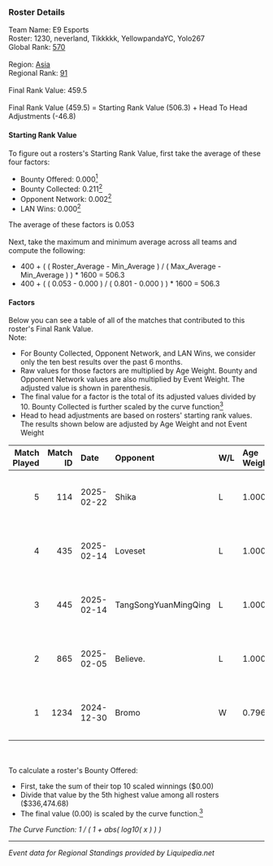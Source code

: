### Roster Details<br />
Team Name: E9 Esports<br />
Roster: 1230, neverland, Tikkkkk, YellowpandaYC, Yolo267<br />
Global Rank: [570](../standings_global.md)<br />
<br />
Region: [Asia]( ../standings_asia.md)<br />
Regional Rank: [91]( ../standings_asia.md)<br />
<br />
Final Rank Value:  459.5<br />
<br />
Final Rank Value (459.5) = Starting Rank Value (506.3) + Head To Head Adjustments (-46.8)<br />

#### Starting Rank Value<br />
To figure out a rosters's Starting Rank Value, first take the average of these four factors:<br />
- Bounty Offered: 0.000[<sup>1</sup>](#table2)
- Bounty Collected: 0.211[<sup>2</sup>](#table1)
- Opponent Network: 0.002[<sup>2</sup>](#table1)
- LAN Wins: 0.000[<sup>2</sup>](#table1)

The average of these factors is 0.053<br />
<br />
Next, take the maximum and minimum average across all teams and compute the following:<br />
- 400 + ( ( Roster_Average - Min_Average ) / ( Max_Average - Min_Average ) ) * 1600 = 506.3
- 400 + ( ( 0.053 - 0.000 ) / ( 0.801 - 0.000 ) ) * 1600 = 506.3


#### Factors<br />
Below you can see a table of all of the matches that contributed to this roster's Final Rank Value.<br />
Note:<br />

- For Bounty Collected, Opponent Network, and LAN Wins, we consider only the ten best results over the past 6 months.
- Raw values for those factors are multiplied by Age Weight. Bounty and Opponent Network values are also multiplied by Event Weight. The adjusted value is shown in parenthesis.
- The final value for a factor is the total of its adjusted values divided by 10. Bounty Collected is further scaled by the curve function[<sup>3</sup>](#curveFunction)
- Head to head adjustments are based on rosters' starting rank values. The results shown below are adjusted by Age Weight and not Event Weight
<span id="table1"></span><br />


| Match Played | Match ID | Date       | Opponent             | W/L | Age Weight | Event Weight | Bounty Collected | Opponent Network | LAN Wins  | H2H Adj. | Roster                                           |
| -: | -: | :- | :- | :- | :- | :- | :- | :- | :- | -: | :- |
|            5 |      114 | 2025-02-22 | Shika                | L   | 1.000      | -            | -                | -                | -         |   -10.59 | 1230, neverland, Tikkkkk, YellowpandaYC, Yolo267 |
|            4 |      435 | 2025-02-14 | Loveset              | L   | 1.000      | -            | -                | -                | -         |   -19.02 | 1230, Neverland, Tikkkkk, YellowPandaYC, Yolo267 |
|            3 |      445 | 2025-02-14 | TangSongYuanMingQing | L   | 1.000      | -            | -                | -                | -         |   -19.60 | 1230, Neverland, Tikkkkk, YellowPandaYC, Yolo267 |
|            2 |      865 | 2025-02-05 | Believe.             | L   | 1.000      | -            | -                | -                | -         |   -16.35 | 1230, neverland, Tikkkkk, YellowpandaYC, Yolo267 |
|            1 |     1234 | 2024-12-30 | Bromo                | W   | 0.796      | 0.143        | 0.016 (0.002)    | 0.141 (0.016)    | 0 (0.000) |    18.80 | 1230, neverland, Tikkkkk, YellowpandaYC, Ygg     |

<br />
<span id="table2"></span><br />
To calculate a roster's Bounty Offered:<br />

- First, take the sum of their top 10 scaled winnings ($0.00)
- Divide that value by the 5th highest value among all rosters ($336,474.68)
- The final value (0.00) is scaled by the curve function.[<sup>3</sup>](#curveFunction)

<span id="curveFunction"></span>_The Curve Function: 1 / ( 1 + abs( log10( x ) ) )_<br />

---
_Event data for Regional Standings provided by Liquipedia.net_<br />
